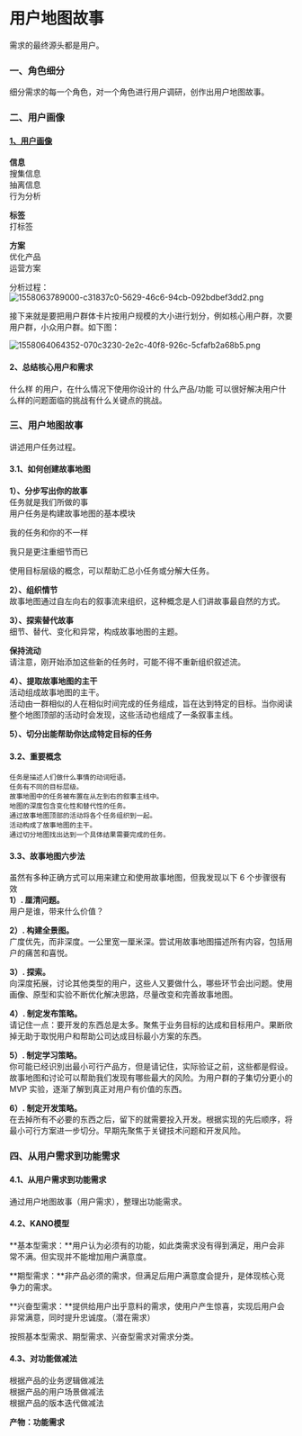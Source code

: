 # 用户地图故事

需求的最终源头都是用户。

<a name="g0ohf"></a>
### 一、角色细分
细分需求的每一个角色，对一个角色进行用户调研，创作出用户地图故事。

<a name="zGbe0"></a>
### 二、用户画像
<a name="BBNhh"></a>
#### [1、用户画像](https://mubu.com/doc/CKV7KEGTS0)
**信息**<br />搜集信息<br />抽离信息<br />行为分析

**标签**<br />打标签

**方案**<br />优化产品<br />运营方案

分析过程：<br />![1558063789000-c31837c0-5629-46c6-94cb-092bdbef3dd2.png](https://cdn.nlark.com/yuque/0/2019/png/120638/1558073158160-39940038-e787-4f10-9b82-d2c06b81aca4.png#align=left&display=inline&height=137&name=1558063789000-c31837c0-5629-46c6-94cb-092bdbef3dd2.png&originHeight=297&originWidth=784&size=100003&status=done&width=361)

接下来就是要把用户群体卡片按用户规模的大小进行划分，例如核心用户群，次要用户群，小众用户群。如下图：

![1558064064352-070c3230-2e2c-40f8-926c-5cfafb2a68b5.png](https://cdn.nlark.com/yuque/0/2019/png/120638/1558073171601-e3632332-ebfa-4253-bf04-474f5ce2cfee.png#align=left&display=inline&height=177&name=1558064064352-070c3230-2e2c-40f8-926c-5cfafb2a68b5.png&originHeight=304&originWidth=544&size=55409&status=done&width=316)

<a name="hnSIR"></a>
#### 2、总结核心用户和需求
什么样 的用户，在什么情况下使用你设计的 什么产品/功能 可以很好解决用户什么样的问题面临的挑战有什么关键点的挑战。

<a name="3X9aq"></a>
### 三、用户地图故事
讲述用户任务过程。
<a name="9iVCM"></a>
#### 3.1、如何创建故事地图
**1）、分步写出你的故事**<br />任务就是我们所做的事<br />用户任务是构建故事地图的基本模块

我的任务和你的不一样

我只是更注重细节而已

使用目标层级的概念，可以帮助汇总小任务或分解大任务。

**2）、组织情节**<br />故事地图通过自左向右的叙事流来组织，这种概念是人们讲故事最自然的方式。

**3）、探索替代故事**<br />细节、替代、变化和异常，构成故事地图的主题。

**保持流动**<br />请注意，刚开始添加这些新的任务时，可能不得不重新组织叙述流。

**4）、提取故事地图的主干**<br />活动组成故事地图的主干。<br />活动由一群相似的人在相似时间完成的任务组成，旨在达到特定的目标。当你阅读整个地图顶部的活动时会发现，这些活动也组成了一条叙事主线。

**5）、切分出能帮助你达成特定目标的任务**

<a name="5IbrU"></a>
#### 3.2、重要概念
```
任务是描述人们做什么事情的动词短语。
任务有不同的目标层级。
故事地图中的任务被布置在从左到右的叙事主线中。
地图的深度包含变化性和替代性的任务。
通过故事地图顶部的活动将各个任务组织到一起。
活动构成了故事地图的主干。
通过切分地图找出达到一个具体结果需要完成的任务。
```

<a name="jvKq2"></a>
#### 3.3、故事地图六步法
虽然有多种正确方式可以用来建立和使用故事地图，但我发现以下 6 个步骤很有效<br />**1）. 厘清问题。**<br />用户是谁，带来什么价值？

**2）. 构建全景图。**<br />广度优先，而非深度。一公里宽一厘米深。尝试用故事地图描述所有内容，包括用户的痛苦和喜悦。

**3）. 探索。**<br />向深度拓展，讨论其他类型的用户，这些人又要做什么，哪些环节会出问题。使用画像、原型和实验不断优化解决思路，尽量改变和完善故事地图。

**4）. 制定发布策略。**<br />请记住一点：要开发的东西总是太多。聚焦于业务目标的达成和目标用户。果断欣掉无助于取悦用户和帮助公司达成目标最小方案的东西。

**5）. 制定学习策略。**<br />你可能已经识別出最小可行产品方，但是请记住，实际验证之前，这些都是假设。故事地图和讨论可以帮助我们发现有哪些最大的风险。为用户群的子集切分更小的 MVP 实验，逐渐了解到真正对用户有价值的东西。

**6）. 制定开发策略。**<br />在去掉所有不必要的东西之后，留下的就需要投入开发。根据实现的先后顺序，将最小可行方案进一步切分。早期先聚焦于关键技术问题和开发风险。

<a name="REVJ4"></a>
### 四、从用户需求到功能需求
<a name="4epHW"></a>
#### 4.1、从用户需求到功能需求
通过用户地图故事（用户需求），整理出功能需求。

<a name="GxChu"></a>
#### 4.2、KANO模型
**基本型需求：**用户认为必须有的功能，如此类需求没有得到满足，用户会非常不满。但实现并不能增加用户满意度。

**期型需求：**非产品必须的需求，但满足后用户满意度会提升，是体现核心竞争力的需求。

**兴奋型需求：**提供给用户出乎意料的需求，使用户产生惊喜，实现后用户会非常满意，同时提升忠诚度。（潜在需求）

按照基本型需求、期型需求、兴奋型需求对需求分类。

<a name="FilpG"></a>
#### 4.3、对功能做减法
根据产品的业务逻辑做减法<br />根据产品的用户场景做减法<br />根据产品的版本迭代做减法


**产物：功能需求**
